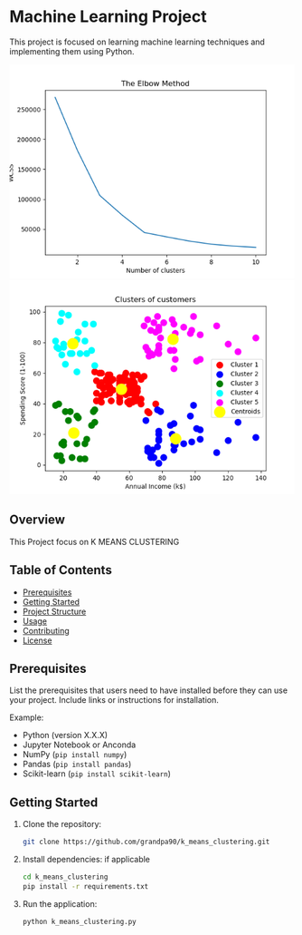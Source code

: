# Machine Learning Project

This project is focused on learning machine learning techniques and implementing them using Python.

![Machine Learning](Figure_1.png)
![Machine Learning](Figure_2.png)

## Overview

This Project focus on K MEANS CLUSTERING 

## Table of Contents

- [Prerequisites](#prerequisites)
- [Getting Started](#getting-started)
- [Project Structure](#project-structure)
- [Usage](#usage)
- [Contributing](#contributing)
- [License](#license)

## Prerequisites

List the prerequisites that users need to have installed before they can use your project. Include links or instructions for installation.

Example:

- Python (version X.X.X)
- Jupyter Notebook or Anconda 
- NumPy (`pip install numpy`)
- Pandas (`pip install pandas`)
- Scikit-learn (`pip install scikit-learn`)

## Getting Started

1. Clone the repository:

    ```bash
    git clone https://github.com/grandpa90/k_means_clustering.git
    ```

2. Install dependencies:
    if applicable
    ```bash
    cd k_means_clustering
    pip install -r requirements.txt
    ```

3. Run the application:

    ```bash
    python k_means_clustering.py
    ```
